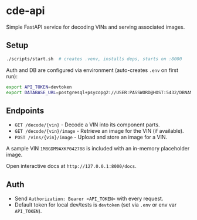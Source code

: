 # cde-api

Simple FastAPI service for decoding VINs and serving associated images.

## Setup

```bash
./scripts/start.sh  # creates .venv, installs deps, starts on :8000
```

Auth and DB are configured via environment (auto-creates `.env` on first run):

```bash
export API_TOKEN=devtoken
export DATABASE_URL=postgresql+psycopg2://USER:PASSWORD@HOST:5432/DBNAME
```

## Endpoints

- `GET /decode/{vin}` - Decode a VIN into its component parts.
- `GET /decode/{vin}/image` - Retrieve an image for the VIN (if available).
- `POST /vins/{vin}/image` - Upload and store an image for a VIN.

A sample VIN `1M8GDM9AXKP042788` is included with an in-memory placeholder image.

Open interactive docs at `http://127.0.0.1:8000/docs`.

## Auth

- Send `Authorization: Bearer <API_TOKEN>` with every request.
- Default token for local dev/tests is `devtoken` (set via `.env` or env var `API_TOKEN`).
